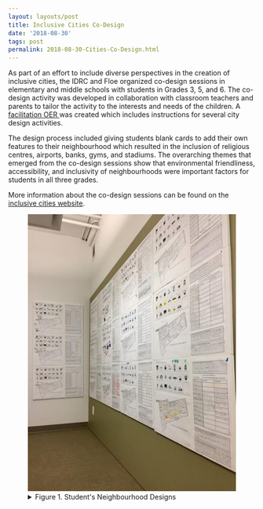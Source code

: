 ```yaml
---
layout: layouts/post
title: Inclusive Cities Co-Design
date: '2018-08-30'
tags: post
permalink: 2018-08-30-Cities-Co-Design.html
---
```

<p>
As part of an effort to include diverse perspectives in the creation of inclusive
cities, the IDRC and Floe organized co-design sessions in elementary and
middle schools with students in Grades 3, 5, and 6. The co-design activity was developed
in collaboration with classroom teachers and parents to tailor the activity to
the interests and needs of the children. A
<a href="https://docs.google.com/document/d/1FXPRpp6oafkjaGrcbp4RcVFf3mumyk7dQorMY9_zLhc/edit">facilitation OER </a>
was created which includes instructions for several city design activities.
</p>
<p>
The design process included giving students blank cards to add their own features
to their neighbourhood which resulted in the inclusion of religious centres, airports,
banks, gyms, and stadiums. The overarching themes that emerged from the co-design
sessions show that environmental friendliness, accessibility, and inclusivity of
neighbourhoods were important factors for students in all three grades.
</p>
<p>
More information about the co-design sessions can be found on the
<a href="https://cities.inclusivedesign.ca/ideas/students-results/">inclusive cities website</a>.
</p>
<figure>
<img src="images/CitiesCoDesign.jpg" alt="Student's Neighbourhood Designs" aria-details="det1"></a>
<figcaption>
<details id="det1">
<summary>
Figure 1. Student's Neighbourhood Designs
</summary>
<p>An image showing the design boards of created by students during the co-design sessions.</p>
</details>
</figcaption>
</figure>
